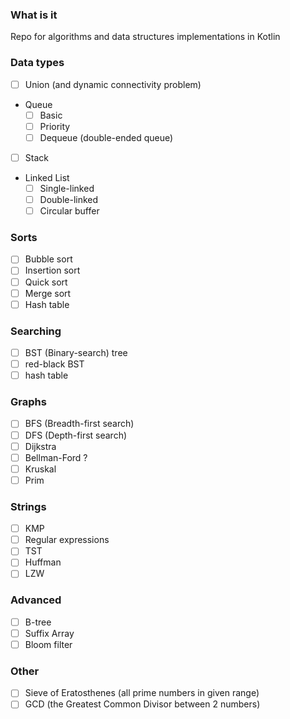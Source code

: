 ### What is it

Repo for algorithms and data structures implementations in Kotlin

### Data types

- [ ] Union (and dynamic connectivity problem)
- Queue
  - [ ] Basic
  - [ ] Priority
  - [ ] Dequeue (double-ended queue)
- [ ] Stack
- Linked List
  - [ ] Single-linked
  - [ ] Double-linked
  - [ ] Circular buffer

### Sorts

- [ ] Bubble sort
- [ ] Insertion sort
- [ ] Quick sort
- [ ] Merge sort
- [ ] Hash table

### Searching

- [ ] BST (Binary-search) tree
- [ ] red-black BST
- [ ] hash table

### Graphs

- [ ] BFS (Breadth-first search)
- [ ] DFS (Depth-first search)
- [ ] Dijkstra
- [ ] Bellman-Ford ?
- [ ] Kruskal
- [ ] Prim

### Strings

- [ ] KMP
- [ ] Regular expressions
- [ ] TST
- [ ] Huffman
- [ ] LZW

### Advanced

- [ ] B-tree
- [ ] Suffix Array
- [ ] Bloom filter

### Other

- [ ] Sieve of Eratosthenes (all prime numbers in given range)
- [ ] GCD (the Greatest Common Divisor between 2 numbers)
